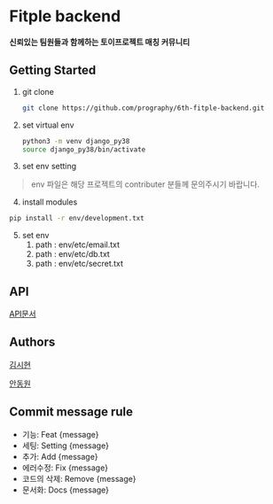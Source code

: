 # Fitple backend

**신뢰있는 팀원들과 함께하는 토이프로젝트 매칭 커뮤니티**



## Getting Started

1. git clone

   ``` bash 
   git clone https://github.com/prography/6th-fitple-backend.git
   ```

2. set virtual env

   ``` bash
   python3 -m venv django_py38
   source django_py38/bin/activate
   ```

3. set env setting

> env 파일은 해당 프로젝트의 contributer 분들께 문의주시기 바랍니다.

4. install modules

``` bash
pip install -r env/development.txt
```

5. set env
   1. path : env/etc/email.txt
   2. path : env/etc/db.txt
   3. path : env/etc/secret.txt

## API

[API문서](https://github.com/prography/6th-fitple-backend/tree/dev/docs/api)



## Authors

[김시현](https://github.com/Sisi55)

[안동원](https://github.com/lemontech119)



## Commit message rule

- 기능: Feat {message}
- 세팅: Setting {message}
- 추가: Add {message}
- 에러수정: Fix {message}
- 코드의 삭제: Remove {message}
- 문서화: Docs {message}